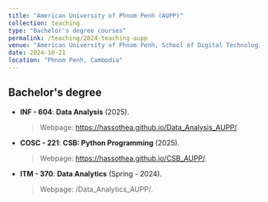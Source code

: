 ```yaml
---
title: "American University of Phnom Penh (AUPP)"
collection: teaching
type: "Bachelor's degree courses"
permalink: /teaching/2024-teaching-aupp
venue: "American University of Phnom Penh, School of Digital Technologies"
date: 2024-10-21
location: "Phnom Penh, Cambodia"
---
```


## Bachelor's degree

- **INF - 604**: **Data Analysis** (2025).
  > Webpage: <a href="https://hassothea.github.io/Data_Analysis_AUPP/" target="_blank">https://hassothea.github.io/Data_Analysis_AUPP/</a>.

- **COSC - 221**: **CSB: Python Programming** (2025).
  > Webpage: <a href="https://hassothea.github.io/CSB_AUPP/" target="_blank">https://hassothea.github.io/CSB_AUPP/</a>.

- **ITM - 370**: **Data Analytics** (Spring - 2024).
  > Webpage: /Data_Analytics_AUPP/.

<!--
> Webpage: <a href="https://hassothea.github.io/Data_Analytics_AUPP/" target="_blank">https://hassothea.github.io/Data_Analytics_AUPP/</a>.
-->
